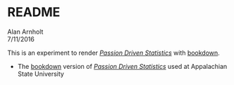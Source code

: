 # README
Alan Arnholt  
7/11/2016  

This is an experiment to render [*Passion Driven Statistics*](https://alanarnholt.github.io/PDS-BookDown/BookDownTry/Book/overview.html) with [bookdown](https://bookdown.org/yihui/bookdown/).

* The [bookdown](https://bookdown.org/yihui/bookdown/) version of [*Passion Driven Statistics*](https://alanarnholt.github.io/PDS-BookDown/BookDownTry/Book/overview.html) used at Appalachian State University
